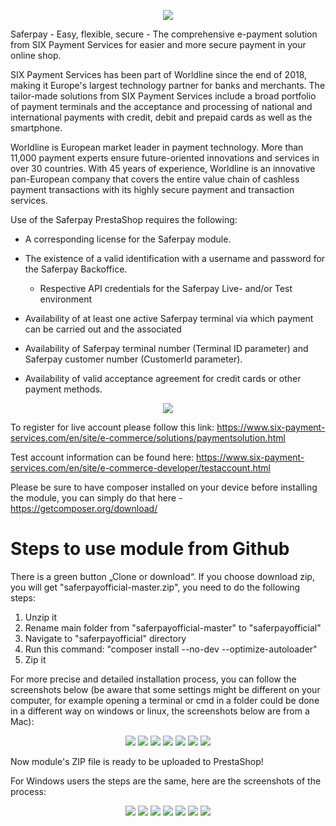 <p align="center">
    <a href="https://www.six-payment-services.com" target="_blank">
        <img src="./views/img/readme/img.png" />
    </a>
</p>

Saferpay - Easy, flexible, secure - The comprehensive e-payment solution from SIX Payment Services for easier and more secure payment in your online shop.

SIX Payment Services has been part of Worldline since the end of 2018, making it Europe's largest technology partner for banks and merchants. The tailor-made solutions from SIX Payment Services include a broad portfolio of payment terminals and the acceptance and processing of national and international payments with credit, debit and prepaid cards as well as the smartphone.

Worldline is European market leader in payment technology. More than 11,000 payment experts ensure future-oriented innovations and services in over 30 countries. With 45 years of experience, Worldline is an innovative pan-European company that covers the entire value chain of cashless payment transactions with its highly secure payment and transaction services.

Use of the Saferpay PrestaShop requires the following:

- A corresponding license for the Saferpay module.

- The existence of a valid identification with a username and password for the Saferpay Backoffice.
    - Respective API credentials for the Saferpay Live- and/or Test environment
    
- Availability of at least one active Saferpay terminal via which payment can be carried out and the associated
    
- Availability of Saferpay terminal number (Terminal ID parameter) and Saferpay customer number (CustomerId parameter).

- Availability of valid acceptance agreement for credit cards or other payment methods.

<p align="center">
    <a href="https://www.six-payment-services.com" target="_blank">
        <img src="./views/img/readme/02.png" />
    </a>
</p>

To register for live account please follow this link: https://www.six-payment-services.com/en/site/e-commerce/solutions/paymentsolution.html 

Test account information can be found here: https://www.six-payment-services.com/en/site/e-commerce-developer/testaccount.html

Please be sure to have composer installed on your device before installing the module, you can simply do that here - https://getcomposer.org/download/

<h1>Steps to use module from Github</h1>
There is a green button „Clone or download“. If you choose download zip, you will get "saferpayofficial-master.zip", you need to do the following steps:

1)    Unzip it
2)    Rename main folder from "saferpayofficial-master" to "saferpayofficial"
3)    Navigate to "saferpayofficial" directory
4)    Run this command: "composer install --no-dev --optimize-autoloader"
5)    Zip it


For more precise and detailed installation process, you can follow the screenshots below (be aware that some settings might be different on your computer, for example opening a terminal or cmd in a folder could be done in a different way on windows or linux, the screenshots below are from a Mac):


<p align="center">
  <img src="https://github.com/Invertus/saferpayofficial/blob/master/views/img/readme/Step1.png">
  <img src="https://github.com/Invertus/saferpayofficial/blob/master/views/img/readme/Step2.png">
  <img src="https://github.com/Invertus/saferpayofficial/blob/master/views/img/readme/Step3.png">
  <img src="https://github.com/Invertus/saferpayofficial/blob/master/views/img/readme/Step4.png">
  <img src="https://github.com/Invertus/saferpayofficial/blob/master/views/img/readme/Step5.png">
  <img src="https://github.com/Invertus/saferpayofficial/blob/master/views/img/readme/Step6.png">
  <img src="https://github.com/Invertus/saferpayofficial/blob/master/views/img/readme/Step7.png">
</p>


Now module's ZIP file is ready to be uploaded to PrestaShop!


For Windows users the steps are the same, here are the screenshots of the process:

<p align="center">
  <img src="https://github.com/Invertus/saferpayofficial/blob/master/views/img/readme/ss1.png">
  <img src="https://github.com/Invertus/saferpayofficial/blob/master/views/img/readme/ss2.png">
  <img src="https://github.com/Invertus/saferpayofficial/blob/master/views/img/readme/ss3.png">
  <img src="https://github.com/Invertus/saferpayofficial/blob/master/views/img/readme/ss4.png">
  <img src="https://github.com/Invertus/saferpayofficial/blob/master/views/img/readme/ss5.png">
  <img src="https://github.com/Invertus/saferpayofficial/blob/master/views/img/readme/ss6.png">
  <img src="https://github.com/Invertus/saferpayofficial/blob/master/views/img/readme/ss7.png">
</p>
